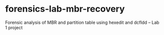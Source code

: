 # forensics-lab-mbr-recovery
Forensic analysis of MBR and partition table using hexedit and dcfldd – Lab 1 project
